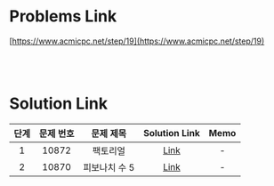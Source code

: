 # Problems Link

[https://www.acmicpc.net/step/19](https://www.acmicpc.net/step/19)

<br><br>

# Solution Link

| 단계 | 문제 번호 |   문제 제목   |              Solution Link               | Memo |
| :--: | :-------: | :-----------: | :--------------------------------------: | :--: |
|  1   |   10872   |   팩토리얼    |   [Link](../Solutions/10872_팩토리얼)    |  -   |
|  2   |   10870   | 피보나치 수 5 | [Link](../Solutions/10870_피보나치_수_5) |  -   |
